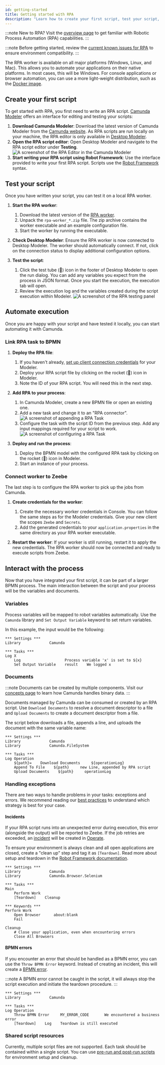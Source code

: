 ```yaml
---
id: getting-started
title: Getting started with RPA
description: "Learn how to create your first script, test your script, and automate execution while getting started with RPA."
---
```


:::note
New to RPA? Visit the [overview page](/components/rpa/overview.md) to get familiar with Robotic Process Automation (RPA) capabilities.
:::

:::note
Before getting started, review the [current known issues for RPA](https://github.com/camunda/rpa-worker/discussions/categories/known-issues) to ensure environment compatibility.
:::

The RPA worker is available on all major platforms (Windows, Linux, and Mac). This allows you to automate your applications on their native platforms. In most cases, this will be Windows. For console applications or browser automation, you can use a more light-weight distribution, such as the [Docker image](/self-managed/installation-methods/docker/docker.md).

## Create your first script

To get started with RPA, you first need to write an RPA script. [Camunda Modeler](/components/modeler/about-modeler.md) offers an interface for editing and testing your scripts:

1. **Download Camunda Modeler**: Download the latest version of Camunda Modeler from the [Camunda website](https://camunda.com/download/modeler/). As RPA scripts are run locally on your machine, the RPA editor is only available in [Desktop Modeler](/components/modeler/desktop-modeler/index.md).
2. **Open the RPA script editor**: Open Desktop Modeler and navigate to the RPA script editor under **Testing**.
   ![A screenshot of the RPA Editor in the Camunda Modeler](img/rpa-editor-initial.png)
3. **Start writing your RPA script using Robot Framework**: Use the interface provided to write your first RPA script. Scripts use the [Robot Framework](https://robotframework.org/) syntax.

## Test your script

Once you have written your script, you can test it on a local RPA worker.

1. **Start the RPA worker**:

   1. Download the latest version of the [RPA worker](https://github.com/camunda/rpa-worker/releases).
   2. Unpack the `rpa-worker_*.zip` file. The zip archive contains the worker executable and an example configuration file.
   3. Start the worker by running the executable.

2. **Check Desktop Modeler**: Ensure the RPA worker is now connected to Desktop Modeler. The worker should automatically connect. If not, click on the connection status to display additional configuration options.

3. **Test the script**:
   1. Click the test tube (🧪) icon in the footer of Desktop Modeler to open the run dialog. You can add any variables you expect from the process in JSON format. Once you start the execution, the execution tab will open.
   2. Review the execution log and the variables created during the script execution within Modeler.
      ![A screenshot of the RPA testing panel](img/rpa-editor-results.png)

## Automate execution

Once you are happy with your script and have tested it locally, you can start automating it with Camunda.

### Link RPA task to BPMN

1. **Deploy the RPA file**:

   1. If you haven't already, [set up client connection credentials](/guides/setup-client-connection-credentials.md) for your Modeler.
   2. Deploy your RPA script file by clicking on the rocket (🚀) icon in Modeler.
   3. Note the ID of your RPA script. You will need this in the next step.

2. **Add RPA to your process**:

   1. In Camunda Modeler, create a new BPMN file or open an existing one.
   2. Add a new task and change it to an "RPA connector".
      ![A screenshot of appending a RPA Task](img/create-new-task.png)
   3. Configure the task with the script ID from the previous step. Add any input mappings required for your script to work.
      ![A screenshot of configuring a RPA Task](img/rpa-task-configuration.png)

3. **Deploy and run the process**:

   1. Deploy the BPMN model with the configured RPA task by clicking on the rocket (🚀) icon in Modeler.
   2. Start an instance of your process.

### Connect worker to Zeebe

The last step is to configure the RPA worker to pick up the jobs from Camunda.

1. **Create credentials for the worker**:

   1. Create the necessary worker credentials in Console. You can follow the same steps as for the Modeler credentials. Give your new client the scopes `Zeebe` and `Secrets`.
   2. Add the generated credentials to your `application.properties` in the same directory as your RPA worker executable.

2. **Restart the worker**: If your worker is still running, restart it to apply the new credentials. The RPA worker should now be connected and ready to execute scripts from Zeebe.

## Interact with the process

Now that you have integrated your first script, it can be part of a larger BPMN process. The main interaction between the script and your process will be the variables and documents.

### Variables

Process variables will be mapped to robot variables automatically. Use the `Camunda` library and `Set Output Variable` keyword to set return variables.

In this example, the input would be the following:

```Robot
*** Settings ***
Library             Camunda

*** Tasks ***
Log X
    Log                    Process variable 'x' is set to ${x}
    Set Output Variable    result    We logged x
```

### Documents

:::note
Documents can be created by multiple components. Visit our [concepts page](/components/document-handling/getting-started.md) to learn how Camunda handles binary data.
:::

Documents managed by Camunda can be consumed or created by an RPA script. Use `Download Documents` to resolve a document descriptor to a file and `Upload Documents` to create a document descriptor from a file.

The script below downloads a file, appends a line, and uploads the document with the same variable name:

```Robot
*** Settings ***
Library             Camunda
Library             Camunda.FileSystem

*** Tasks ***
Log Operation
    ${path}=    Download Documents     ${operationLog}
    Append To File    ${path}     new Line, appended by RPA script
    Upload Documents    ${path}     operationLog
```

### Handling exceptions

There are two ways to handle problems in your tasks: exceptions and errors. We recommend reading our [best practices](/components/best-practices/development/dealing-with-problems-and-exceptions.md) to understand which strategy is best for your case.

#### Incidents

If your RPA script runs into an unexpected error during execution, this error (alongside the output) will be reported to Zeebe. If the job retries are exceeded, an [incident](/components/concepts/incidents.md) will be created in [Operate](/components/operate/operate-introduction.md).

To ensure your environment is always clean and all open applications are closed, create a "clean up" step and tag it as `[Teardown]`. Read more about setup and teardown in the [Robot Framework documentation](https://robotframework.org/robotframework/latest/RobotFrameworkUserGuide.html#user-keyword-setup-and-teardown).

```
*** Settings ***
Library             Camunda
Library             Camunda.Browser.Selenium

*** Tasks ***
Main
    Perform Work
    [Teardown]    Cleanup

*** Keywords ***
Perform Work
    Open Browser      about:blank
    Fail

Cleanup
    # Close your application, even when encountering errors
    Close All Browsers
```

#### BPMN errors

If you encounter an error that should be handled as a BPMN error, you can use the `Throw BPMN Error` keyword. Instead of creating an incident, this will create a [BPMN error](/components/best-practices/development/dealing-with-problems-and-exceptions.md#handling-errors-on-the-process-level).

:::note
A BPMN error cannot be caught in the script, it will always stop the script execution and initiate the teardown procedure.
:::

```robot
*** Settings ***
Library             Camunda

*** Tasks ***
Log Operation
    Throw BPMN Error     MY_ERROR_CODE       We encountered a business error
    [Teardown]    Log    Teardown is still executed
```

### Shared script resources

Currently, multiple script files are not supported. Each task should be contained within a single script. You can use [pre-run and post-run scripts](components/rpa/production.md#pre--and-post-run-scripts) for environment setup and cleanup.
